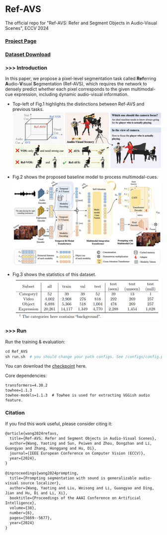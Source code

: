 # Ref-AVS
The official repo for "Ref-AVS: Refer and Segment Objects in Audio-Visual Scenes", ECCV 2024

### [Project Page](https://gewu-lab.github.io/Ref-AVS/)
### [Dataset Download](https://gewu-lab.github.io/Ref-AVS/#downloads)



### >>> Introduction
In this paper, we propose a pixel-level segmentation task called **Ref**erring **A**udio-**V**isual **S**egmentation (Ref-AVS), which requires the network to densely predict whether each pixel corresponds to the given multimodal-cue expression, including dynamic audio-visual information.

- Top-left of Fig.1 highlights the distinctions between Ref-AVS and previous tasks. 
![Fig.1 Teaser](https://github.com/GeWu-Lab/Ref-AVS/blob/main/assets/fig1.png)

- Fig.2 shows the proposed baseline model to process multimodal-cues.
![Fig.2 Baseline](https://github.com/GeWu-Lab/Ref-AVS/blob/main/assets/fig2.png)

- Fig.3 shows the statistics of this dataset.
![Fig.3 Statistics](https://github.com/GeWu-Lab/Ref-AVS/blob/main/assets/fig3.png)

### >>> Run
Run the training & evaluation:
```python
cd Ref_AVS
sh run.sh  # you should change your path configs. See /configs/config.py for more details.
```
You can download the [checkpoint](https://pan.baidu.com/s/1NrNv1hTIqI7QAvNSwl7dvw?pwd=hh58) here.

Core dependencies:
```
transformers=4.30.2
towhee=1.1.3
towhee-models=1.1.3  # Towhee is used for extracting VGGish audio feature.
```

### Citation
If you find this work useful, please consider citing it:
```
@article{wang2024refavs,
  title={Ref-AVS: Refer and Segment Objects in Audio-Visual Scenes},
  author={Wang, Yaoting and Sun, Peiwen and Zhou, Dongzhan and Li, Guangyao and Zhang, Honggang and Hu, Di},
  journal={IEEE European Conference on Computer Vision (ECCV)},
  year={2024},
}

@inproceedings{wang2024prompting,
  title={Prompting segmentation with sound is generalizable audio-visual source localizer},
  author={Wang, Yaoting and Liu, Weisong and Li, Guangyao and Ding, Jian and Hu, Di and Li, Xi},
  booktitle={Proceedings of the AAAI Conference on Artificial Intelligence},
  volume={38},
  number={6},
  pages={5669--5677},
  year={2024}
}
```
